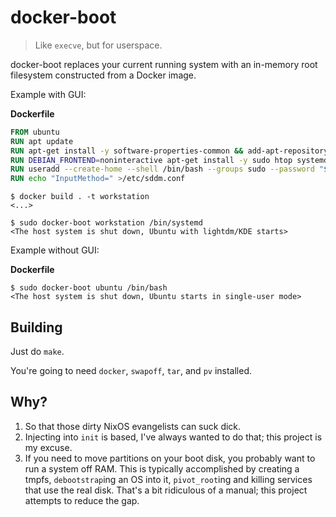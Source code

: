 # docker-boot

> Like `execve`, but for userspace.

docker-boot replaces your current running system with an in-memory root filesystem constructed from a Docker image.

Example with GUI:

**Dockerfile**

```dockerfile
FROM ubuntu
RUN apt update
RUN apt-get install -y software-properties-common && add-apt-repository ppa:mozillateam/ppa
RUN DEBIAN_FRONTEND=noninteractive apt-get install -y sudo htop systemd sddm kde-plasma-desktop firefox-esr
RUN useradd --create-home --shell /bin/bash --groups sudo --password "$(perl -e "print crypt('cutie', 'sa');")" --user-group purplesyringa
RUN echo "InputMethod=" >/etc/sddm.conf
```

```shell
$ docker build . -t workstation
<...>

$ sudo docker-boot workstation /bin/systemd
<The host system is shut down, Ubuntu with lightdm/KDE starts>
```

Example without GUI:

**Dockerfile**

```shell
$ sudo docker-boot ubuntu /bin/bash
<The host system is shut down, Ubuntu starts in single-user mode>
```


## Building

Just do `make`.

You're going to need `docker`, `swapoff`, `tar`, and `pv` installed.


## Why?

1. So that those dirty NixOS evangelists can suck dick.
2. Injecting into `init` is based, I've always wanted to do that; this project is my excuse.
3. If you need to move partitions on your boot disk, you probably want to run a system off RAM. This is typically accomplished by creating a tmpfs, `debootstrap`ing an OS into it, `pivot_root`ing and killing services that use the real disk. That's a bit ridiculous of a manual; this project attempts to reduce the gap.
